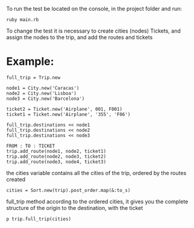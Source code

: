 To run the test
be located on the console, in the project folder and run: 

```
ruby main.rb
```

To change the test it is necessary to create cities (nodes)
Tickets, and assign the nodes to the trip, and add the routes and tickets

# Example:

```
full_trip = Trip.new

node1 = City.new('Caracas')
node2 = City.new('Lisboa')
node3 = City.new('Barcelona')

ticket2 = Ticket.new('Airplane', 001, F001)
ticket1 = Ticket.new('Airplane', '355', 'F06')

full_trip.destinations << node1
full_trip.destinations << node2
full_trip.destinations << node3

FROM : TO : TICKET
trip.add_route(node1, node2, ticket1)
trip.add_route(node2, node3, ticket2)
trip.add_route(node3, node4, ticket3)
```

the cities variable contains all the cities of the trip, ordered by the routes created

```
cities = Sort.new(trip).post_order.map(&:to_s)
```

full_trip method 
according to the ordered cities, it gives you the complete structure of the origin to the destination, with the ticket

```
p trip.full_trip(cities)
```
